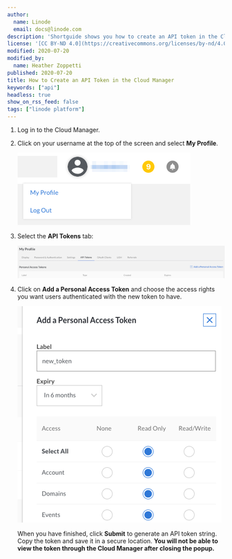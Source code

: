 ```yaml
---
author:
  name: Linode
  email: docs@linode.com
description: 'Shortguide shows you how to create an API token in the Cloud Manager.'
license: '[CC BY-ND 4.0](https://creativecommons.org/licenses/by-nd/4.0)'
modified: 2020-07-20
modified_by:
  name: Heather Zoppetti
published: 2020-07-20
title: How to Create an API Token in the Cloud Manager
keywords: ["api"]
headless: true
show_on_rss_feed: false
tags: ["linode platform"]
---
```


1.  Log in to the Cloud Manager.

2.  Click on your username at the top of the screen and select **My Profile**.

    ![Select My Profile](get-started-with-linode-api-select-my-profile.png "Select My Profile")

3.  Select the **API Tokens** tab:

    ![Select API Tokens tab in My Profile Settings](get-started-with-linode-api-my-profile-small.png "Select API Tokens tab in My Profile Settings")

4.  Click on **Add a Personal Access Token** and choose the access rights you want users authenticated with the new token to have.

    ![Add a Personal Access Token](get-started-with-linode-api-new-token.png "Add a Personal Access Token")

    When you have finished, click **Submit** to generate an API token string. Copy the token and save it in a secure location. **You will not be able to view the token through the Cloud Manager after closing the popup.**
